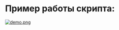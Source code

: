 # Пример работы скрипта:

[![demo.png](https://i.postimg.cc/B6rNTgq4/demo.png)](https://postimg.cc/MMYyx1MF)

